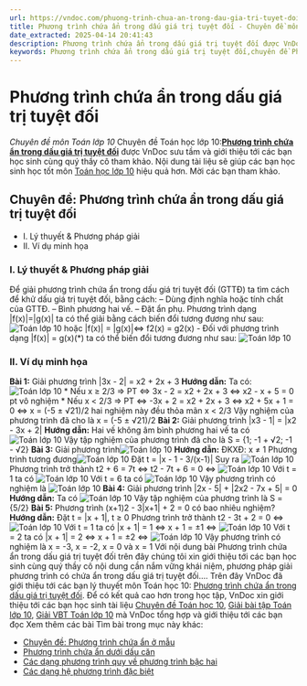 ```yaml
---
url: https://vndoc.com/phuong-trinh-chua-an-trong-dau-gia-tri-tuyet-doi-186758
title: Phương trình chứa ẩn trong dấu giá trị tuyệt đối - Chuyên đề môn Toán lớp 10 - VnDoc.com
date_extracted: 2025-04-14 20:41:43
description: Phương trình chứa ẩn trong dấu giá trị tuyệt đối được VnDoc sưu tầm và giới thiệu các bài chuyên đề môn Toán học lớp 10 tới các bạn học sinh và quý thầy cô tham khảo
keywords: Phương trình chứa ẩn trong dấu giá trị tuyệt đối,chuyên đề Phương trình chứa ẩn trong dấu giá trị tuyệt đối,giải toán 10,giải bài tập toán học 10,để học tốt môn toán lớp 10,chuyên đề toán lớp 10,chuyên đề toán học 10,trắc nghiệm Phương trình chứa ẩn trong dấu giá trị tuyệt đối
---
```


# Phương trình chứa ẩn trong dấu giá trị tuyệt đối
 _Chuyên đề môn Toán lớp 10_
Chuyên đề Toán học lớp 10:[**Phương trình chứa ẩn trong dấu giá trị tuyệt đối**](<https://vndoc.com/phuong-trinh-chua-an-trong-dau-gia-tri-tuyet-doi-186758>) được VnDoc sưu tầm và giới thiệu tới các bạn học sinh cùng quý thầy cô tham khảo. Nội dung tài liệu sẽ giúp các bạn học sinh học tốt môn [Toán học lớp 10](<https://vndoc.com/toan-lop10>) hiệu quả hơn. Mời các bạn tham khảo.
## Chuyên đề: Phương trình chứa ẩn trong dấu giá trị tuyệt đối
  * I. Lý thuyết & Phương pháp giải
  * II. Ví dụ minh họa

### I. Lý thuyết & Phương pháp giải
Để giải phương trình chứa ẩn trong dấu giá trị tuyệt đối \(GTTĐ\) ta tìm cách để khử dấu giá trị tuyệt đối, bằng cách:
– Dùng định nghĩa hoặc tính chất của GTTĐ.
– Bình phương hai vế.
– Đặt ẩn phụ.
Phương trình dạng |f\(x\)|=|g\(x\)| ta có thể giải bằng cách biến đổi tương đương như sau:
![Toán lớp 10](https://i.vdoc.vn/data/image/2019/10/25/phuong-trinh-chua-an-trong-dau-gia-tri-tuyet-doi-1.png)
hoặc |f\(x\)| = |g\(x\)|⇔ f2\(x\) = g2\(x\)
\- Đối với phương trình dạng |f\(x\)| = g\(x\)\(\*\) ta có thể biến đổi tương đương như sau:
![Toán lớp 10](https://i.vdoc.vn/data/image/2019/10/25/phuong-trinh-chua-an-trong-dau-gia-tri-tuyet-doi-2.png)
### II. Ví dụ minh họa
**Bài 1:** Giải phương trình |3x - 2| = x2 \+ 2x + 3
**Hướng dẫn:**
Ta có:![Toán lớp 10](https://i.vdoc.vn/data/image/2019/10/25/phuong-trinh-chua-an-trong-dau-gia-tri-tuyet-doi-3.png)
\* Nếu x ≥ 2/3 ⇒ PT ⇔ 3x - 2 = x2 \+ 2x + 3 ⇔ x2 \- x + 5 = 0 pt vô nghiệm
\* Nếu x < 2/3 ⇒ PT ⇔ -3x + 2 = x2 \+ 2x + 3 ⇔ x2 \+ 5x + 1 = 0
⇔ x = \(-5 ± √21\)/2 hai nghiệm này đều thỏa mãn x < 2/3
Vậy nghiệm của phương trình đã cho là x = \(-5 ± √21\)/2
**Bài 2:** Giải phương trình |x3 \- 1| = |x2 \- 3x + 2|
**Hướng dẫn:**
Hai vế không âm bình phương hai vế ta có
![Toán lớp 10](https://i.vdoc.vn/data/image/2019/10/25/phuong-trinh-chua-an-trong-dau-gia-tri-tuyet-doi-4.png)
Vậy tập nghiệm của phương trình đã cho là S = \{1; -1 + √2; -1 - √2\}
**Bài 3:** Giải phương trình![Toán lớp 10](https://i.vdoc.vn/data/image/2019/10/25/phuong-trinh-chua-an-trong-dau-gia-tri-tuyet-doi-5.png)
**Hướng dẫn:**
ĐKXĐ: x ≠ 1
Phương trình tương đương![Toán lớp 10](https://i.vdoc.vn/data/image/2019/10/25/phuong-trinh-chua-an-trong-dau-gia-tri-tuyet-doi-6.png)
Đặt t = |x - 1 - 3/\(x-1\)|
Suy ra
![Toán lớp 10](https://i.vdoc.vn/data/image/2019/10/25/phuong-trinh-chua-an-trong-dau-gia-tri-tuyet-doi-7.png)
Phương trình trở thành t2 \+ 6 = 7t ⇔ t2 \- 7t + 6 = 0 ⇔ ![Toán lớp 10](https://i.vdoc.vn/data/image/2019/10/25/phuong-trinh-chua-an-trong-dau-gia-tri-tuyet-doi-8.png)
Với t = 1 ta có
![Toán lớp 10](https://i.vdoc.vn/data/image/2019/10/25/phuong-trinh-chua-an-trong-dau-gia-tri-tuyet-doi-9.png)
Với t = 6 ta có
![Toán lớp 10](https://i.vdoc.vn/data/image/2019/10/25/phuong-trinh-chua-an-trong-dau-gia-tri-tuyet-doi-10.png)
Vậy phương trình có nghiệm là
![Toán lớp 10](https://i.vdoc.vn/data/image/2019/10/25/phuong-trinh-chua-an-trong-dau-gia-tri-tuyet-doi-11.png)
**Bài 4:** Giải phương trình |2x - 5| + |2x2 \- 7x + 5| = 0
**Hướng dẫn:**
Ta có
![Toán lớp 10](https://i.vdoc.vn/data/image/2019/10/25/phuong-trinh-chua-an-trong-dau-gia-tri-tuyet-doi-12.png)
Vậy tập nghiệm của phương trình là S = \{5/2\}
**Bài 5:** Phương trình \(x+1\)2 \- 3|x+1| + 2 = 0 có bao nhiêu nghiệm?
**Hướng dẫn:**
Đặt t = |x + 1|, t ≥ 0
Phương trình trở thành t2 \- 3t + 2 = 0 ⇔ ![Toán lớp 10](https://i.vdoc.vn/data/image/2019/10/25/phuong-trinh-chua-an-trong-dau-gia-tri-tuyet-doi-13.png)
Với t = 1 ta có |x + 1| = 1 ⇔ x + 1 = ±1 ⇔ ![Toán lớp 10](https://i.vdoc.vn/data/image/2019/10/25/phuong-trinh-chua-an-trong-dau-gia-tri-tuyet-doi-14.png)
Với t = 2 ta có |x + 1| = 2 ⇔ x + 1 = ±2 ⇔ ![Toán lớp 10](https://i.vdoc.vn/data/image/2019/10/25/phuong-trinh-chua-an-trong-dau-gia-tri-tuyet-doi-15.png)
Vậy phương trình có nghiệm là x = -3, x = -2, x = 0 và x = 1
Với nội dung bài Phương trình chứa ẩn trong dấu giá trị tuyệt đối trên đây chúng tôi xin giới thiệu tới các bạn học sinh cùng quý thầy cô nội dung cần nắm vững khái niệm, phương pháp giải phương trình có chứa ẩn trong dấu giá trị tuyệt đối....
Trên đây VnDoc đã giới thiệu tới các bạn lý thuyết môn Toán học 10: [Phương trình chứa ẩn trong dấu giá trị tuyệt đối](<https://vndoc.com/phuong-trinh-chua-an-trong-dau-gia-tri-tuyet-doi-186758>). Để có kết quả cao hơn trong học tập, VnDoc xin giới thiệu tới các bạn học sinh tài liệu [Chuyên đề Toán học 10](<https://vndoc.com/chuyen-de-toan10>), [Giải bài tập Toán lớp 10](<https://vndoc.com/giai-toan-lop10>), [Giải VBT Toán lớp 10](<https://vndoc.com/giai-vo-bt-toan10>) mà VnDoc tổng hợp và giới thiệu tới các bạn đọc
Xem thêm các bài Tìm bài trong mục này khác:
  * [Chuyên đề: Phương trình chứa ẩn ở mẫu](</chuyen-de-phuong-trinh-chua-an-o-mau-186763>)
  * [Phương trình chứa ẩn dưới dấu căn](</phuong-trinh-chua-an-duoi-dau-can-186767>)
  * [Các dạng phương trình quy về phương trình bậc hai](</cac-dang-phuong-trinh-quy-ve-phuong-trinh-bac-hai-186768>)
  * [Các dạng hệ phương trình đặc biệt](</cac-dang-he-phuong-trinh-dac-biet-186769>)

